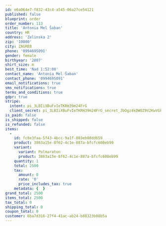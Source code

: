 ```yaml
---
id: e6a064e7-f832-43c4-a545-06a27ce54121
published: false
blueprint: order
order_number: 113
title: 'Antonia Mel Šaban'
country: HR
address: 'Zelinska 2'
zip: '10000'
city: ZAGREB
phone: '0994695091'
gender: female
birthyear: '2007'
shirt_size: m
best_time: 'Nad 1:52:00'
contact_name: 'Antonia Mel Šaban'
contact_phone: '0994695091'
email_notifications: true
sms_notifications: true
terms_and_conditions: true
gdpr: true
stripe:
  intent: pi_3LBIiXBuFvIeTKRH39m24FrG
  client_secret: pi_3LBIiXBuFvIeTKRH39m24FrG_secret_JbOgz4kDWOZ9V2KwVGkpNhoz5
is_paid: false
is_shipped: false
is_refunded: false
items:
  -
    id: fc8e3faa-5f43-4bcc-9a1f-803eb88dd659
    product: 3863a15e-8f62-4c1e-887a-bfcfc600eb99
    variant:
      variant: Polmaraton
      product: 3863a15e-8f62-4c1e-887a-bfcfc600eb99
    quantity: 1
    total: 2500
    tax:
      amount: 0
      rate: '0'
      price_includes_tax: true
    metadata: {  }
grand_total: 2500
items_total: 2500
tax_total: 0
shipping_total: 0
coupon_total: 0
customer: 6ba7d316-27f4-41ac-ab24-b88323b08b5a
---
```

